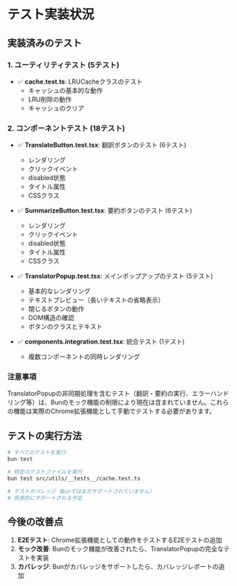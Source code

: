 # テスト実装状況

## 実装済みのテスト

### 1. ユーティリティテスト (5テスト)
- ✅ **cache.test.ts**: LRUCacheクラスのテスト
  - キャッシュの基本的な動作
  - LRU削除の動作
  - キャッシュのクリア

### 2. コンポーネントテスト (18テスト)
- ✅ **TranslateButton.test.tsx**: 翻訳ボタンのテスト (6テスト)
  - レンダリング
  - クリックイベント
  - disabled状態
  - タイトル属性
  - CSSクラス

- ✅ **SummarizeButton.test.tsx**: 要約ボタンのテスト (6テスト)
  - レンダリング
  - クリックイベント
  - disabled状態
  - タイトル属性
  - CSSクラス

- ✅ **TranslatorPopup.test.tsx**: メインポップアップのテスト (5テスト)
  - 基本的なレンダリング
  - テキストプレビュー（長いテキストの省略表示）
  - 閉じるボタンの動作
  - DOM構造の確認
  - ボタンのクラスとテキスト

- ✅ **components.integration.test.tsx**: 統合テスト (1テスト)
  - 複数コンポーネントの同時レンダリング

### 注意事項
TranslatorPopupの非同期処理を含むテスト（翻訳・要約の実行、エラーハンドリング等）は、Bunのモック機能の制限により現在は含まれていません。これらの機能は実際のChrome拡張機能として手動でテストする必要があります。

## テストの実行方法

```bash
# すべてのテストを実行
bun test

# 特定のテストファイルを実行
bun test src/utils/__tests__/cache.test.ts

# テストカバレッジ（Bunではまだサポートされていません）
# 将来的にサポートされる予定
```

## 今後の改善点

1. **E2Eテスト**: Chrome拡張機能としての動作をテストするE2Eテストの追加
2. **モック改善**: Bunのモック機能が改善されたら、TranslatorPopupの完全なテストを実装
3. **カバレッジ**: Bunがカバレッジをサポートしたら、カバレッジレポートの追加
